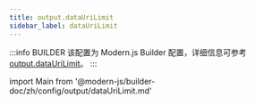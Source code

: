 ```yaml
---
title: output.dataUriLimit
sidebar_label: dataUriLimit
---
```


:::info BUILDER
该配置为 Modern.js Builder 配置，详细信息可参考 [output.dataUriLimit](https://modernjs.dev/builder/zh/api/config-output.html#output-dataurilimit)。
:::

import Main from '@modern-js/builder-doc/zh/config/output/dataUriLimit.md'

<Main />
